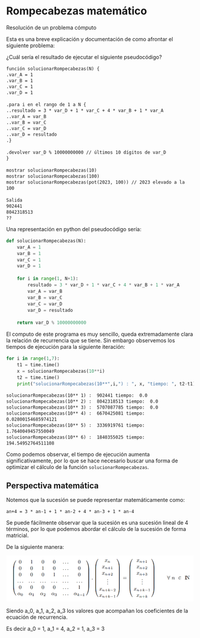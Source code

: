 # Rompecabezas matemático

Resolución de un problema cómputo

Esta es una breve explicación y documentación de como afrontar el siguiente problema:

¿Cuál sería el resultado de ejecutar el siguiente pseudocódigo?

```
función solucionarRompecabezas(N) {
.var_A = 1
.var_B = 1
.var_C = 1
.var_D = 1

.para i en el rango de 1 a N {
..resultado = 3 * var_D + 1 * var_C + 4 * var_B + 1 * var_A
..var_A = var_B
..var_B = var_C
..var_C = var_D
..var_D = resultado
.}

.devolver var_D % 10000000000 // últimos 10 dígitos de var_D
}

mostrar solucionarRompecabezas(10)
mostrar solucionarRompecabezas(100)
mostrar solucionarRompecabezas(pot(2023, 100)) // 2023 elevado a la 100

Salida
902441
8042318513
??
```

Una representación en python del pseudocódigo sería:

```python
def solucionarRompecabezas(N):
    var_A = 1
    var_B = 1
    var_C = 1
    var_D = 1

    for i in range(1, N+1):
        resultado = 3 * var_D + 1 * var_C + 4 * var_B + 1 * var_A
        var_A = var_B
        var_B = var_C
        var_C = var_D
        var_D = resultado

    return var_D % 10000000000
```

El computo de este programa es muy sencillo, queda extremadamente clara la relación de recurrencia que se tiene. Sin embargo observemos los tiempos de ejecución para la siguiente iteración:

```python
for i in range(1,7):
    t1 = time.time()
    x = solucionarRompecabezas(10**i)
    t2 = time.time()
    print("solucionarRompecabezas(10**",i,") : ", x, "tiempo: ", t2-t1)
```



```
solucionarRompecabezas(10** 1) :  902441 tiempo:  0.0
solucionarRompecabezas(10** 2) :  8042318513 tiempo:  0.0
solucionarRompecabezas(10** 3) :  5707087785 tiempo:  0.0
solucionarRompecabezas(10** 4) :  6670425081 tiempo:  0.02800154685974121
solucionarRompecabezas(10** 5) :  3336919761 tiempo:  1.7640049457550049
solucionarRompecabezas(10** 6) :  1840355025 tiempo:  194.54952764511108
```	

Como podemos observar, el tiempo de ejecución aumenta significativamente, por lo que se hace necesario buscar una forma de optimizar el cálculo de la función `solucionarRompecabezas`.

## Perspectiva matemática

Notemos que la sucesión se puede representar matemáticamente como:

```
an+4 = 3 * an-1 + 1 * an-2 + 4 * an-3 + 1 * an-4
```
Se puede fácilmente observar que la sucesión es una sucesión lineal de 4 términos, por lo que podemos abordar el cálculo de la sucesión de forma matricial.

De la siguiente manera:

![Sistema matricial](/imagenes/matriz_sistema.png)

Siendo a_0, a_1, a_2, a_3 los valores que acompañan los coeficientes de la ecuación de recurrencia.

Es decir a_0 = 1, a_1 = 4, a_2 = 1, a_3 = 3

